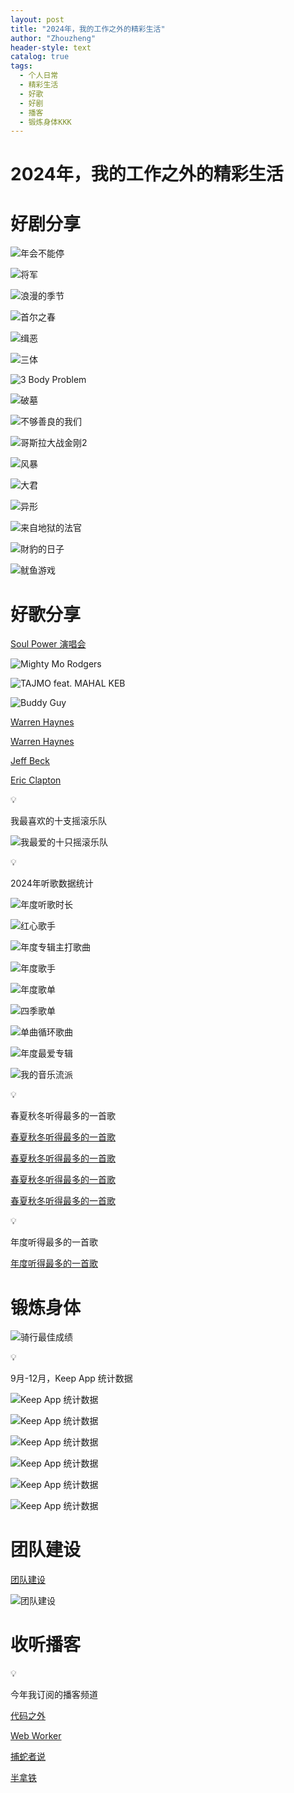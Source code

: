 ```yaml
---
layout: post
title: "2024年，我的工作之外的精彩生活"
author: "Zhouzheng"
header-style: text
catalog: true
tags:
  - 个人日常
  - 精彩生活
  - 好歌
  - 好剧
  - 播客
  - 锻炼身体KKK
---
```


# 2024年，我的工作之外的精彩生活

# 好剧分享

![年会不能停](/images/2024/life/20250109142356.jpg)

![将军](/images/2024/life/20250110214001.jpg)

![浪漫的季节](/images/2024/life/c035b386-9a77-4276-aac6-4c1e7230443d.png)

![首尔之春](/images/2024/life/20250110212018.jpg)

![缉恶](/images/2024/life/20250110211853.jpg)

![三体](/images/2024/life/20250110213958.jpg)

![3 Body Problem](/images/2024/life/20250110214009.jpg)

![破墓](/images/2024/life/20250110214023.jpg)

![不够善良的我们](/images/2024/life/20250110214027.jpg)

![哥斯拉大战金刚2](/images/2024/life/20250110214030.jpg)

![风暴](/images/2024/life/20250110214033.jpg)

![大君](/images/2024/life/20250110220107.jpg)

![异形](/images/2024/life/20250110220136.jpg)

![来自地狱的法官](/images/2024/life/20250110220143.jpg)

![財豹的日子](/images/2024/life/20250110220146.jpg)

![鱿鱼游戏](/images/2024/life/20250110220152.jpg)

# 好歌分享

[Soul Power 演唱会](/assets/2024/life/af9f951583c62f070e68a6df035e4952.mp4)

![Mighty Mo Rodgers](/images/2024/life/20250110214012.jpg)

![TAJMO feat. MAHAL KEB](/images/2024/life/20250110214016.jpg)

![Buddy Guy](/images/2024/life/20250110214019.jpg)

[Warren Haynes](/assets/2024/life/3346853fb0b7674f789f5efb2c03d9e9.mp4)

[Warren Haynes](/assets/2024/life/2ee851abc88b668131077a5123cfcfe4.mp4)

[Jeff Beck](/assets/2024/life/ce0c389d5a564dcbc606b18a7aa577de.mp4)

[Eric Clapton](/assets/2024/life/a073792d2c95820b1ca6848c610a2db9.mp4)

<aside>
💡

我最喜欢的十支摇滚乐队

</aside>

![我最爱的十只摇滚乐队](/images/2024/life/20250110220056.jpg)

<aside>
💡

2024年听歌数据统计

</aside>

![年度听歌时长](/images/2024/life/20250110220225.jpg)

![红心歌手](/images/2024/life/20250110220222.jpg)

![年度专辑主打歌曲](/images/2024/life/20250110220219.jpg)

![年度歌手](/images/2024/life/20250110220216.jpg)

![年度歌单](/images/2024/life/20250110220212.jpg)

![四季歌单](/images/2024/life/20250110220208.jpg)

![单曲循环歌曲](/images/2024/life/20250110220205.jpg)

![年度最爱专辑](/images/2024/life/20250110220201.jpg)

![我的音乐流派](/images/2024/life/20250110220158.jpg)

<aside>
💡

春夏秋冬听得最多的一首歌

</aside>

[春夏秋冬听得最多的一首歌](https://www.youtube.com/watch?v=F5ymatKD0c0)

[春夏秋冬听得最多的一首歌](https://www.youtube.com/watch?v=rB6OlJqV1rQ)

[春夏秋冬听得最多的一首歌](https://www.youtube.com/watch?v=l2OLchWVnaA)

[春夏秋冬听得最多的一首歌](https://www.youtube.com/watch?v=sehhUfO6RRA)

<aside>
💡

年度听得最多的一首歌

</aside>

[年度听得最多的一首歌](https://www.youtube.com/watch?v=itEB0Db5Idk)

# 锻炼身体

![骑行最佳成绩](/images/2024/life/20250110220100.jpg)

<aside>
💡

9月-12月，Keep App 统计数据

</aside>

![Keep App 统计数据](/images/2024/life/20250110220238.jpg)

![Keep App 统计数据](/images/2024/life/20250110220232.jpg)

![Keep App 统计数据](/images/2024/life/20250110220229.jpg)

![Keep App 统计数据](/images/2024/life/20250110220241.jpg)

![Keep App 统计数据](/images/2024/life/20250110220235.jpg)

![Keep App 统计数据](/images/2024/life/20250110220245.jpg)

# 团队建设

[团队建设](/assets/2024/life/95e247ab32a51f6309e6ee7b1001c804.mp4)

![团队建设](/images/2024/life/20250110220155.jpg)

# 收听播客

<aside>
💡

今年我订阅的播客频道

</aside>

[代码之外](https://www.xiaoyuzhoufm.com/podcast/6194d973c14c9a0db82de1ea?s=eyJ1IjoiNjVjMmY5MjFlZGNlNjcxMDRhNjA1NDYxIiwiZCI6MX0%3D)

[Web Worker](https://www.xiaoyuzhoufm.com/podcast/613753ef23c82a9a1ccfdf35?s=eyJ1IjoiNjVjMmY5MjFlZGNlNjcxMDRhNjA1NDYxIiwiZCI6MX0%3D)

[捕蛇者说](https://www.xiaoyuzhoufm.com/podcast/5e2864f7418a84a04628f2da?s=eyJ1IjoiNjVjMmY5MjFlZGNlNjcxMDRhNjA1NDYxIiwiZCI6MX0%3D)

[半拿铁](https://www.xiaoyuzhoufm.com/podcast/66cf49c856bfd3907ac9250b?s=eyJ1IjoiNjVjMmY5MjFlZGNlNjcxMDRhNjA1NDYxIiwiZCI6MX0%3D)
